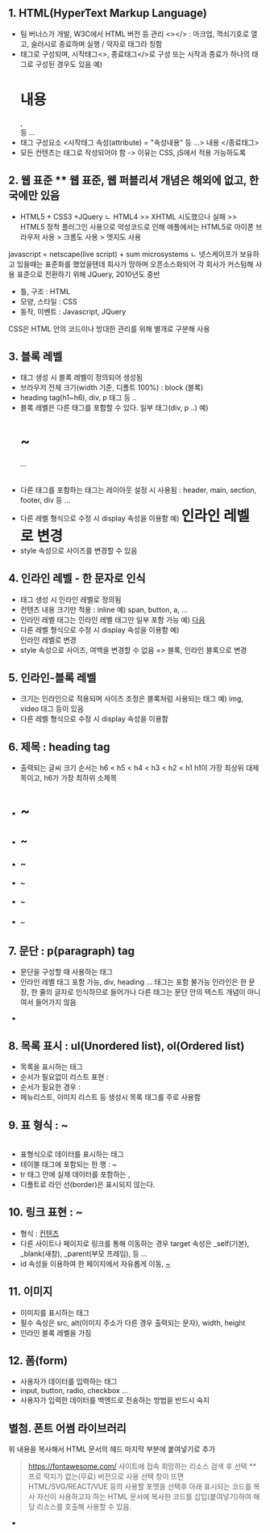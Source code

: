 ## 1. HTML(HyperText Markup Language)
- 팀 버너스가 개발, W3C에서 HTML 버전 등 관리
  <></> : 마크업, 꺽쇠기호로 열고, 슬러시로 종료하며 실행 / 약자로 태그라 칭함
- 태그로 구성되며, 시작태그<>, 종료태그</>로 구성
  또는 시작과 종료가 하나의 태그로 구성된 경우도 있음
  예) <h1>내용</h1>, <br/> 등 ...
- 태그 구성요소
  <시작태그 속성(attribute) = "속성내용" 등 ...> 내용 </종료태그>
- 모든 컨텐츠는 태그로 작성되어야 함 -> 이유는 CSS, jS에서 적용 가능하도록



## 2. 웹 표준 ** 웹 표준, 웹 퍼블리셔 개념은 해외에 없고, 한국에만 있음
- HTML5 + CSS3 +JQuery
ㄴ HTML4 >> XHTML 시도했으나 실패 >> HTML5 정착
   플러그인 사용으로 악성코드로 인해 애플에서는 HTML5로 아이폰 브라우저 사용 > 크롬도 사용 > 엣지도 사용

javascript = netscape(live script) +  sum microsystems
ㄴ 넷스케이프가 보유하고 있을때는 표준화를 했었을텐데 회사가 망하며 오픈소스화되어 각 회사가 커스텀해 사용
   표준으로 전환하기 위해 JQuery, 2010년도 중반

- 틀, 구조 : HTML
- 모양, 스타일 : CSS
- 동작, 이벤트 : Javascript, JQuery

CSS은 HTML 안의 코드이나 방대한 관리를 위해 별개로 구분해 사용



## 3. 블록 레벨
- 태그 생성 시 블록 레벨이 정의되어 생성됨
- 브라우저 전체 크기(width 기준, 디폴트 100%) : block (블록)
- heading tag(h1~h6), div, p 태그 등 ..
- 블록 레벨은 다른 태그를 포함할 수 있다. 일부 태그(div, p ..)
  예)
    <div>
        <h1>~<h6>
        ...
    </div>
- 다른 태그를 포함하는 태그는 레이아웃 설정 시 사용됨
  : header, main, section, footer, div 등 ...
- 다른 레벨 형식으로 수정 시 display 속성을 이용함
  예)
  <h1 style="display: inline;">인라인 레벨로 변경</h1>
- style 속성으로 사이즈를 변경할 수 있음



## 4. 인라인 레벨 - 한 문자로 인식
- 태그 생성 시 인라인 레벨로 정의됨
- 컨텐츠 내용 크기만 적용 : inline
  예) span, button, a, ...
- 인라인 레벨 태그는 인라인 레벨 태그만 일부 포함 가능
  예)
  <span> <a href="#">다음</a> </span>
- 다른 레벨 형식으로 수정 시 display 속성을 이용함
  예)
  <span style="display: block;">인라인 레벨로 변경</span>
- style 속성으로 사이즈, 여백을 변경할 수 없음 => 블록, 인라인 블록으로 변경



## 5. 인라인-블록 레벨
- 크기는 인라인으로 적용되며 사이즈 조정은 블록처럼 사용되는 태그
  예) img, video 태그 등이 있음
- 다른 레벨 형식으로 수정 시 display 속성을 이용함


## 6. 제목 : heading tag
- 출력되는 글씨 크기 순서는 h6 < h5 < h4 < h3 < h2 < h1
  h1이 가장 최상위 대제목이고, h6가 가장 최하위 소제목
- <h1> ~ </h1>
- <h2> ~ </h2>
- <h3> ~ </h3>
- <h4> ~ </h4>
- <h5> ~ </h5>
- <h6> ~ </h6>



## 7. 문단 : p(paragraph) tag
- 문단을 구성할 때 사용하는 태그
- 인라인 레벨 태그 포함 가능, div, heading ... 태그는 포함 불가능
  인라인은 한 문장, 한 줄의 글자로 인식하므로 들어가나 다른 태그는 문단 안의 텍스트 개념이 아니여서 들어가지 않음
- <p></p>



## 8. 목록 표시 : ul(Unordered list), ol(Ordered list)
- 목록을 표시하는 태그
- 순서가 필요없이 리스트 표현 : <ul></ul>
- 순서가 필요한 경우 : <ol></ol>
- 메뉴리스트, 이미지 리스트 등 생성시 목록 태그를 주로 사용함



## 9. 표 형식 : <table> ~ </table>
- 표형식으로 데이터를 표시하는 태그
- 테이블 태그에 포함되는 한 행 : <tr> ~ </tr>
- tr 태그 안에 실제 데이터를 포함하는 <th>, <td>
- 디폴트로 라인 선(border)은 표시되지 않는다.



## 10. 링크 표현<Anchor> : <a> ~ </a>
- 형식 : <a href="절대/상대 경로" target="">컨텐츠</a>
- 다른 사이트나 페이지로 링크를 통해 이동하는 경우
  target 속성은 _self(기본), _blank(새창), _parent(부모 프레임), 등 ...
- id 속성을 이용하여 한 페이지에서 자유롭게 이동, <a href="#아이디"> ~ </a>



## 11. 이미지
- 이미지를 표시하는 태그
- 필수 속성은 src, alt(이미지 주소가 다른 경우 출력되는 문자), width, height
- 인라인 블록 레벨을 가짐



## 12. 폼(form)
- 사용자가 데이터를 입력하는 태그
- input, button, radio, checkbox ...
- 사용자가 입력한 데이터를 백엔드로 전송하는 방법을 반드시 숙지



## 별첨. 폰트 어썸 라이브러리
<!--
  <link
    rel="stylesheet"
    href="https://cdnjs.cloudflare.com/ajax/libs/font-awesome/6.5.0/css/all.min.css"
  />
-->
위 내용을 복사해서 HTML 문서의 헤드 마지막 부분에 붙여넣기로 추가
> https://fontawesome.com/ 사이트에 접속
> 희망하는 리소스 검색 후 선택 **프로 딱지가 없는(무료) 버전으로 사용
> 선택 창이 뜨면 HTML/SVG/REACT/VUE 등의 사용할 포맷을 선택후 아래 표시되는 코드를 복사
> 자신이 사용하고자 하는 HTML 문서에 복사한 코드를 삽입(붙여넣기)하여 해당 리소스를 호출해 사용할 수 있음.






-